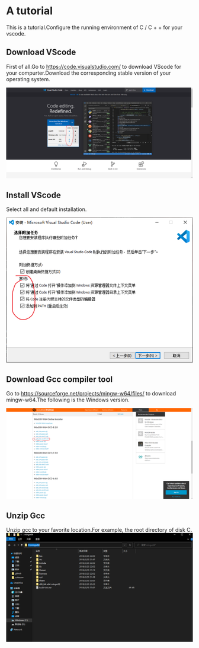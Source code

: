 # A tutorial
This is a tutorial.Configure the running environment of C / C + + for your vscode.

## Download VScode
First of all.Go to https://code.visualstudio.com/ to download VScode for your compurter.Download the corresponding stable version of your operating system.

![vscode](https://github.com/MarshVer/tutorial/blob/main/picture/VScode.png)

## Install VScode
Select all and default installation.

![VScode.install](https://github.com/MarshVer/tutorial/blob/main/picture/Install%20vscodr.png)

## Download Gcc compiler tool
Go to https://sourceforge.net/projects/mingw-w64/files/ to download mingw-w64.The following is the Windows version.

![gcc.download](https://github.com/MarshVer/tutorial/blob/main/picture/downloadgcc.png)


## Unzip Gcc
Unzip gcc to your favorite location.For example, the root directory of disk C.
![gcc.location](https://github.com/MarshVer/tutorial/blob/main/picture/gcc.location.png)
